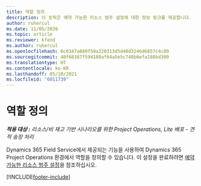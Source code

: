 ```yaml
---
title: 역할 정의
description: 이 토픽은 예약 가능한 리소스 범주 설정에 대한 정보 링크를 제공합니다.
author: ruhercul
ms.date: 11/05/2020
ms.topic: article
ms.reviewer: kfend
ms.author: ruhercul
ms.openlocfilehash: 6c0347a880f59a220313d5d40d3246d6857c4c80
ms.sourcegitcommit: 40f68387f594180af64a5e5c748b6efa188bd300
ms.translationtype: HT
ms.contentlocale: ko-KR
ms.lasthandoff: 05/10/2021
ms.locfileid: "6011739"
---
```

# <a name="define-roles"></a>역할 정의

_**적용 대상 :** 리소스/비 재고 기반 시나리오를 위한 Project Operations, Lite 배포 - 견적 송장 처리_

Dynamics 365 Field Service에서 제공되는 기능을 사용하여 Dynamics 365 Project Operations 환경에서 역할을 정의할 수 있습니다. 이 설정을 완료하려면 [예약 가능한 리소스 범주 설정](/dynamics365/field-service/set-up-bookable-resource-categories)을 참조하십시오.


[!INCLUDE[footer-include](../includes/footer-banner.md)]